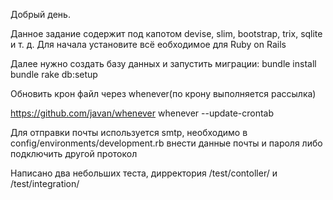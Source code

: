 Добрый день.

Данное задание содержит под капотом devise, slim, bootstrap, trix, sqlite и т. д.
Для начала установите всё еобходимое для Ruby on Rails

Далее нужно создать базу данных и запустить миграции:
bundle install
bundle rake db:setup

Обновить крон файл через whenever(по крону выполняется рассылка)

https://github.com/javan/whenever
whenever --update-crontab

Для отправки почты используется smtp, необходимо в config/environments/development.rb внести данные почты и пароля либо подключить другой протокол

Написано два небольших теста, дирректория /test/contoller/ и /test/integration/
